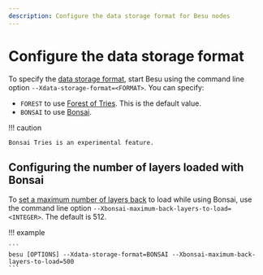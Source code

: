 ```yaml
---
description: Configure the data storage format for Besu nodes
---
```


# Configure the data storage format

To specify the [data storage format](../../Concepts/Data-Storage-Formats.md), start Besu using the
command line option `--Xdata-storage-format=<FORMAT>`.
You can specify:

* `FOREST` to use [Forest of Tries](../../Concepts/Data-Storage-Formats.md#forest-of-tries). This is the default value.
* `BONSAI` to use [Bonsai](../../Concepts/Data-Storage-Formats.md#bonsai-tries).

!!! caution

    Bonsai Tries is an experimental feature.

## Configuring the number of layers loaded with Bonsai

To [set a maximum number of layers back](../../Concepts/Data-Storage-Formats.md#accessing-data) to load while using Bonsai, use the command line option `--Xbonsai-maximum-back-layers-to-load=<INTEGER>`.
The default is 512.  

!!! example

    ```
    besu [OPTIONS] --Xdata-storage-format=BONSAI --Xbonsai-maximum-back-layers-to-load=500
    ```

